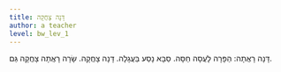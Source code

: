 ```yaml
---
title: דָּנָה צָחֲקָה
author: a teacher
level: bw_lev_1
---
```

דָּנָה רָאֲתָה:
הַפָּרָה לָעֲסָה חַסָּה.
סַבָּא נָסַע בַּעֲגָלָה.
דָּנָה צָחֲקָה.
שָׂרָה רָאֲתָה
צָחֲקָה גַּם.